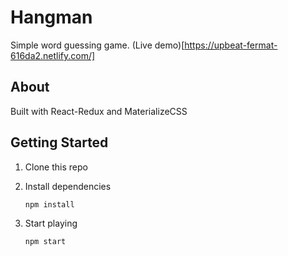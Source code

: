 # Hangman

Simple word guessing game. (Live demo)[https://upbeat-fermat-616da2.netlify.com/]

## About

Built with React-Redux and MaterializeCSS

## Getting Started

1. Clone this repo
2. Install dependencies

    ```
    npm install
    ```

3. Start playing

    ```
    npm start
    ```
